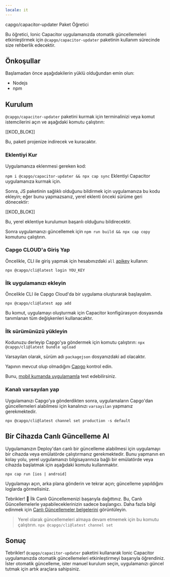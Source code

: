 ```yaml
---
locale: it
---
```


capgo/capacitor-updater Paket Öğretici

Bu öğretici, Ionic Capacitor uygulamanızda otomatik güncellemeleri etkinleştirmek için `@capgo/capacitor-updater` paketinin kullanım sürecinde size rehberlik edecektir.

## Önkoşullar

Başlamadan önce aşağıdakilerin yüklü olduğundan emin olun:

- Nodejs
- npm

## Kurulum

`@capgo/capacitor-updater` paketini kurmak için terminalinizi veya komut istemcilerini açın ve aşağıdaki komutu çalıştırın:

[[KOD_BLOK]]

Bu, paketi projenize indirecek ve kuracaktır.

### Eklentiyi Kur

Uygulamanıza eklenmesi gereken kod:

`npm i @capgo/capacitor-updater && npx cap sync`
Eklentiyi Capacitor uygulamanıza kurmak için.

Sonra, JS paketinin sağlıklı olduğunu bildirmek için uygulamanıza bu kodu ekleyin; eğer bunu yapmazsanız, yerel eklenti önceki sürüme geri dönecektir:

[[KOD_BLOK]]

Bu, yerel eklentiye kurulumun başarılı olduğunu bildirecektir.

Sonra uygulamanızı güncellemek için `npm run build && npx cap copy` komutunu çalıştırın.

### Capgo CLOUD'a Giriş Yap

Öncelikle, CLI ile giriş yapmak için hesabınızdaki `all` [apikey](https://webcapgo.app/dashboard/apikeys/) kullanın:

`npx @capgo/cli@latest login YOU_KEY`

### İlk uygulamanızı ekleyin

Öncelikle CLI ile Capgo Cloud'da bir uygulama oluşturarak başlayalım.

`npx @capgo/cli@latest app add`

Bu komut, uygulamayı oluşturmak için Capacitor konfigürasyon dosyasında tanımlanan tüm değişkenleri kullanacaktır.

### İlk sürümünüzü yükleyin

Kodunuzu derleyip Capgo'ya göndermek için komutu çalıştırın:
`npx @capgo/cli@latest bundle upload`

Varsayılan olarak, sürüm adı `packagejson` dosyanızdaki ad olacaktır.

Yapının mevcut olup olmadığını [Capgo](https://webcapgo.app/) kontrol edin.

Bunu, [mobil kumanda uygulamamla](https://capgo.app/app_mobile/) test edebilirsiniz.

### Kanalı varsayılan yap

Uygulamanızı Capgo'ya gönderdikten sonra, uygulamaların Capgo'dan güncellemeleri alabilmesi için kanalınızı `varsayılan` yapmanız gerekmektedir.

`npx @capgo/cli@latest channel set production -s default`

## Bir Cihazda Canlı Güncelleme Al

Uygulamanızın Deploy'dan canlı bir güncelleme alabilmesi için uygulamayı bir cihazda veya emülatörde çalıştırmanız gerekmektedir. Bunu yapmanın en kolay yolu, yerel uygulamanızı bilgisayarınıza bağlı bir emülatörde veya cihazda başlatmak için aşağıdaki komutu kullanmaktır.

    npx cap run [ios | android]

Uygulamayı açın, arka plana gönderin ve tekrar açın; güncelleme yapıldığını loglarda görmelisiniz.

Tebrikler! 🎉 İlk Canlı Güncellemenizi başarıyla dağıttınız. Bu, Canlı Güncellemelerle yapabileceklerinizin sadece başlangıcı. Daha fazla bilgi edinmek için [Canlı Güncellemeler belgelerini](/docs/plugin/cloud-mode/getting-started/) görüntüleyin.

> Yerel olarak güncellemeleri almaya devam etmemek için bu komutu çalıştırın.
`npx @capgo/cli@latest channel set`

## Sonuç

Tebrikler! `@capgo/capacitor-updater` paketini kullanarak Ionic Capacitor uygulamanızda otomatik güncellemeleri etkinleştirmeyi başarıyla öğrendiniz. İster otomatik güncelleme, ister manuel kurulum seçin, uygulamanızı güncel tutmak için artık araçlara sahipsiniz.
